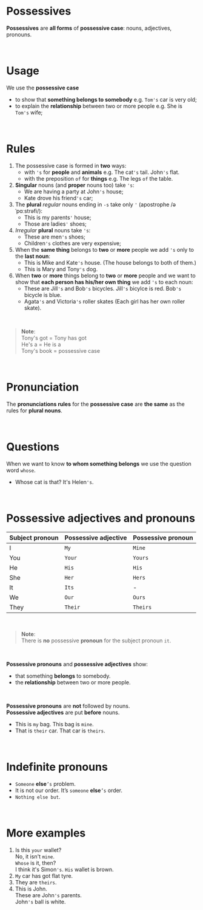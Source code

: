 # Possessives
**Possessives** are **all forms** of **possessive case**: nouns, adjectives, pronouns.

<br>

# Usage
We use the **possessive case**
- to show that **something belongs to somebody** e.g. `Tom's` car is very old;
- to explain the **relationship** between two or more people e.g. She is `Tom's` wife;

<br>

# Rules
1. The possessive case is formed in **two** ways:
   - with `'s` for **people** and **animals** e.g. The cat`'s` tail. John`'s` flat.
   - with the preposition `of` for **things** e.g. The legs `of` the table.
2. **Singular** nouns (and **proper** nouns too) take `'s`:
   - We are having a party at John`'s` house;
   - Kate drove his friend`'s` car;
3. The **plural** *regular* nouns ending in `-s` take only `'` (apostrophe /əˈpɑːstrəfi/):
   - This is my parents`'` house;
   - Those are ladies`'` shoes;
4. *Irregular* **plural** nouns take `'s`:
   - These are men`'s` shoes;
   - Children`'s` clothes are very expensive;
5. When the **same thing** belongs to **two** or **more** people we add `'s` only to the **last noun**:
   - This is Mike and Kate`'s` house. (The house belongs to both of them.)
   - This is Mary and Tony`'s` dog.
6. When **two** or **more** things belong to **two** or **more** people and we want to show that **each person has his/her own thing** we add `'s` to each noun:
   - These are Jill`'s` and Bob`'s` bicycles. Jill`'s` bicylce is red. Bob`'s` bicycle is blue.
   - Agata`'s` and Victoria`'s` roller skates (Each girl has her own roller skate).

<br>

> **Note**:<br>
> Tony's got = Tony has got<br>
> He's a = He is a<br>
> Tony's book = possessive case

<br>

# Pronunciation
The **pronunciations rules** for the **possessive case** are **the same** as the rules for **plural nouns**.

<br>

# Questions
When we want to know **to whom something belongs** we use the question word `whose`.
- Whose cat is that? It's Helen`'s`.

<br>

# Possessive adjectives and pronouns
|Subject pronoun|Possessive adjective|Possessive pronoun|
|:--------------|:-------------------|:-----------------|
|I|`My`|`Mine`|
|You|`Your`|`Yours`|
|He|`His`|`His`|
|She|`Her`|`Hers`|
|It|`Its`|-|
|We|`Our`|`Ours`|
|They|`Their`|`Theirs`|

<br>

> **Note**:<br>
> There is **no** possessive **pronoun** for the subject pronoun `it`.

<br>

**Possessive pronouns** and **possessive adjectives** show:
- that something **belongs** to somebody.
- the **relationship** between two or more people.

<br>

**Possessive pronouns** are **not** followed by nouns.<br>
**Possessive adjectives** are put **before** nouns.<br>

- This is `my` bag. This bag is `mine`.
- That is `their` car. That car is `theirs`.

<br>

# Indefinite pronouns
- `Someone` **else**`’s` problem.
- It is not our order. It’s `someone` **else**`’s` order.
- `Nothing else but`.

<br>

# More examples
1. Is this `your` wallet?<br>
No, it isn't `mine`.<br>
`Whose` is it, then?<br>
I think it's Simon`'s`. `His` wallet is brown.<br>
2. `My` car has got flat tyre.
3. They are `theirs`.
4. This is John.<br>
These are John`'s` parents.<br>
John`'s` ball is white.